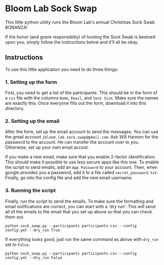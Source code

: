 # Bloom Lab Sock Swap

This little python utility runs the Bloom Lab's annual Christmas Sock Swab BONANZA!

If the honor (and grave responsiblity) of hosting the Sock Swab is bestoed upon you, simply follow the instructions below and it'll all be okay.

## Instructions

To use this little application you need to do three things:

### 1. Setting up the form

First, you need to get a list of the participants. This should be in the form of a `csv` file with the columns `Name`, `Email`, and `Sock Size`. Make sure the names are exactly this. Once everyone fills out the form, download it into this directory.

### 2. Setting up the email

After the form, set up the email account to send the messages. You can use the gmail account `jbloom.lab.sock.swap@gmail.com`. Ask Will Hannon for the password to the account. He can transfer the account over to you. Otherwise, set up your own email accout.

If you make a new email, make sure that you enable 2-factor identification. This should make it possible to use less secure apps like this one. To enable the script to send emails, add an `App Password` to your account. Then, when google provides you a password, add it to a file called `secret_password.txt`. Finally, go into the config file and add the new email username.

### 3. Running the script

Finally, run the script to send the emails. To make sure the formatting and email notifications are correct, you can start with a 'dry run'. This will send all of the emails to the email that you set up above so that you can check them out.

```
python sock_swap.py --participants participants.csv --config config.yml --dry_run True
```

If everything looks good, just run the same command as above with `dry_run` set to `False`.

```
python sock_swap.py --participants participants.csv --config config.yml --dry_run False
```
